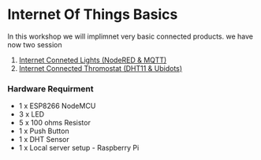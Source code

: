# Internet Of Things Basics


In this workshop we will implimnet very basic connected products.  we have now two session

1. [Internet Conneted Lights  (NodeRED & MQTT)]()
2. [Internet Connected Thromostat (DHT11 & Ubidots)]() 

### Hardware Requirment 

* 1 x ESP8266 NodeMCU
* 3 x LED 
* 5 x 100 ohms Resistor
* 1 x Push Button
* 1 x DHT Sensor 
* 1 x Local server setup - Raspberry Pi 



